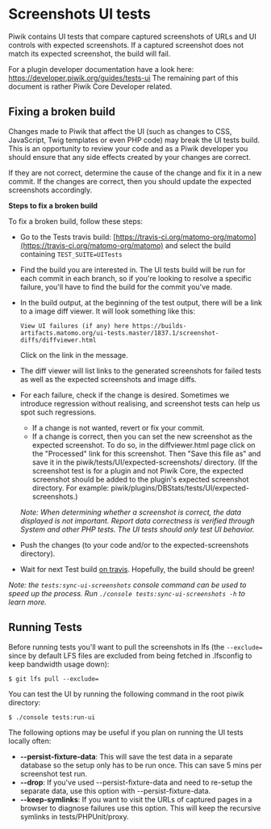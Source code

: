 # Screenshots UI tests

Piwik contains UI tests that compare captured screenshots of URLs and UI controls with expected screenshots.
If a captured screenshot does not match its expected screenshot, the build will fail. 

For a plugin developer documentation have a look here: https://developer.piwik.org/guides/tests-ui
The remaining part of this document is rather Piwik Core Developer related.

## Fixing a broken build 

Changes made to Piwik that affect the UI (such as changes to CSS, JavaScript, Twig templates or even PHP code) may
break the UI tests build. This is an opportunity to review your code and as a Piwik developer you should ensure that
any side effects created by your changes are correct.

If they are not correct, determine the cause of the change and fix it in a new commit. If the changes are correct,
then you should update the expected screenshots accordingly.

**Steps to fix a broken build**

To fix a broken build, follow these steps:

 * Go to the Tests travis build: [https://travis-ci.org/matomo-org/matomo](https://travis-ci.org/matomo-org/matomo) and select the build containing `TEST_SUITE=UITests`
 * Find the build you are interested in. The UI tests build will be run for each commit in each branch, so if you're
   looking to resolve a specific failure, you'll have to find the build for the commit you've made.
 * In the build output, at the beginning of the test output, there will be a link to a image diff viewer. It will look something
   like this:

       View UI failures (if any) here https://builds-artifacts.matomo.org/ui-tests.master/1837.1/screenshot-diffs/diffviewer.html

   Click on the link in the message.
 * The diff viewer will list links to the generated screenshots for failed tests as well as the expected screenshots and image diffs.
 * For each failure, check if the change is desired. Sometimes we introduce regression without realising, and screenshot tests can help us spot such regressions.
     * If a change is not wanted, revert or fix your commit.
     * If a change is correct, then you can set the new screenshot as the expected screenshot.
       To do so, in the diffviewer.html page click on the "Processed" link for this screenshot.
       Then "Save this file as" and save it in the piwik/tests/UI/expected-screenshots/ directory.
       (If the screenshot test is for a plugin and not Piwik Core, the expected screenshot should be added to the
       plugin's expected screenshot directory. For example: piwik/plugins/DBStats/tests/UI/expected-screenshots.)

     _Note: When determining whether a screenshot is correct, the data displayed is not important. Report data correctness is verified through System and other PHP tests. The UI tests should only test UI behavior._
 * Push the changes (to your code and/or to the expected-screenshots directory).
 * Wait for next Test build [on travis](https://travis-ci.org/matomo-org/matomo). Hopefully, the build should be green!

_Note: the `tests:sync-ui-screenshots` console command can be used to speed up the process. Run `./console tests:sync-ui-screenshots -h` to learn more._

## <a name="run-tests"></a>Running Tests

Before running tests you'll want to pull the screenshots in lfs (the `--exclude=` since by default LFS files are excluded from being fetched in .lfsconfig to keep bandwidth usage down):

    $ git lfs pull --exclude=

You can test the UI by running the following command in the root piwik directory:

    $ ./console tests:run-ui

The following options may be useful if you plan on running the UI tests locally often:

 * **--persist-fixture-data**: This will save the test data in a separate database so the setup only has to be run once.
                               This can save 5 mins per screenshot test run.
 * **--drop**: If you've used --persist-fixture-data and need to re-setup the separate data, use this option with --persist-fixture-data.
 * **--keep-symlinks**: If you want to visit the URLs of captured pages in a browser to diagnose failures use this option.
                        This will keep the recursive symlinks in tests/PHPUnit/proxy.
